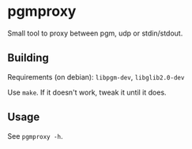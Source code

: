 # pgmproxy

Small tool to proxy between pgm, udp or stdin/stdout.

## Building

Requirements (on debian): `libpgm-dev`, `libglib2.0-dev`

Use `make`. If it doesn't work, tweak it until it does.

## Usage

See `pgmproxy -h`.
